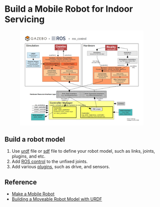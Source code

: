 # Build a Mobile Robot for Indoor Servicing
<p align="center">
<img src="https://github.com/suneric/indoor_service/blob/main/docs/ros_control.png" width=80% height=80%>
</p>

## Build a robot model
1. Use [urdf](http://wiki.ros.org/urdf/Tutorials) file or [sdf](http://sdformat.org/) file to define your robot model, such as links, joints, plugins, and etc.  
2. Add [ROS control](https://classic.gazebosim.org/tutorials?tut=ros_control&ver=1.9+) to the unfixed joints.
3. Add various [plugins](https://classic.gazebosim.org/tutorials?tut=ros_gzplugins), such as drive, and sensors.

## Reference
- [Make a Mobile Robot](https://classic.gazebosim.org/tutorials?tut=build_robot&cat=build_robot)
- [Building a Moveable Robot Model with URDF](https://classic.gazebosim.org/tutorials?tut=ros_urdf)
